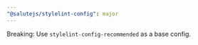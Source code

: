 ```yaml
---
"@salutejs/stylelint-config": major
---
```


Breaking: Use `stylelint-config-recommended` as a base config.
